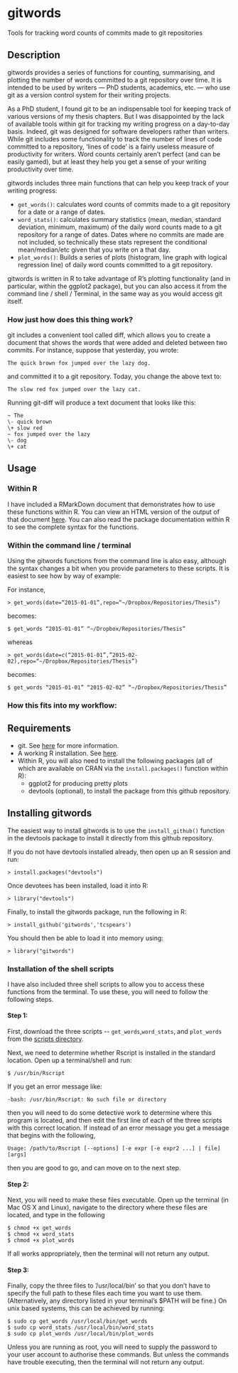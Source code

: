 # gitwords
Tools for tracking word counts of commits made to git repositories

## Description
gitwords provides a series of functions for counting, summarising, and plotting the number of words committed to a git repository over time. It is intended to be used by writers — PhD students, academics, etc. — who use git as a version control system for their writing projects. 

As a PhD student, I found git to be an indispensable tool for keeping track of various versions of my thesis chapters. But I was disappointed by the lack of available tools within git for tracking my writing progress on a day-to-day basis. Indeed, git was designed for software developers rather than writers. While git includes some functionality to track the number of lines of code committed to a repository, ‘lines of code’ is a fairly useless measure of productivity for writers. Word counts certainly aren’t perfect (and can be easily gamed), but at least they help you get a sense of your writing productivity over time.

gitwords includes three main functions that can help you keep track of your writing progress:
* `get_words()`: calculates word counts of commits made to a git repository for a date or a range of dates.
* `word_stats()`: calculates summary statistics (mean, median, standard deviation, minimum, maximum) of the daily word counts made to a git repository for a range of dates. Dates where no commits are made are not included, so technically these stats represent the conditional mean/median/etc given that you write on a that day.
* `plot_words()`: Builds a series of plots (histogram, line graph with logical regression line) of daily word counts committed to a git repository.

gitwords is written in R to take advantage of R’s plotting functionality (and in particular, within the ggplot2 package), but you can also access it from the command line / shell / Terminal, in the same way as you would access git itself. 

### How just how does this thing work?

git includes a convenient tool called diff, which allows you to create a document that shows the words that were added and deleted between two commits. For instance, suppose that yesterday, you wrote:

```
The quick brown fox jumped over the lazy dog.
```
and committed it to a git repository. Today, you change the above text to:
```
The slow red fox jumped over the lazy cat.
``` 
Running git-diff will produce a text document that looks like this:
```
~ The
\- quick brown
\+ slow red
~ fox jumped over the lazy
\- dog
\+ cat 
```

## Usage

### Within R

I have included a RMarkDown document that demonstrates how to use these functions within R. You can view an HTML version of the output of that document [here](http://htmlpreview.github.io/?https://github.com/tcspears/gitwords/blob/master/EXAMPLES.html). You can also read the package documentation within R to see the complete syntax for the functions. 

### Within the command line / terminal

Using the gitwords functions from the command line is also easy, although the syntax changes a bit when you provide parameters to these scripts. It is easiest to see how by way of example:

For instance,
```
> get_words(date=“2015-01-01”,repo=“~/Dropbox/Repositories/Thesis”)
```
becomes:
```
$ get_words “2015-01-01” “~/Dropbox/Repositories/Thesis”
```
whereas
```
> get_words(date=c(“2015-01-01”,”2015-02-02),repo=“~/Dropbox/Repositories/Thesis”)
```
becomes:
```
$ get_words “2015-01-01” “2015-02-02” “~/Dropbox/Repositories/Thesis”
```

### How this fits into my workflow:



## Requirements
* git. See [here](http://git-scm.com/book/en/v2/Getting-Started-Installing-Git) for more information.
* A working R installation. See [here](http://www.r-project.org/). 
* Within R, you will also need to install the following packages (all of which are available on CRAN via the `install.packages()` function within R):
  * ggplot2 for producing pretty plots
  * devtools (optional), to install the package from this github repository.

## Installing gitwords
The easiest way to install gitwords is to use the `install_github()` function in the devtools package to install it directly from this github repository.

If you do not have devtools installed already, then open up an R session and run:
```
> install.packages("devtools")
```
Once devotees has been installed, load it into R:
```
> library("devtools")
```
Finally, to install the gitwords package, run the following in R:
```
> install_github('gitwords','tcspears')
```
You should then be able to load it into memory using:
```
> library("gitwords")
```

### Installation of the shell scripts
I have also included three shell scripts to allow you to access  these functions from the terminal. To use these, you will need to follow the following steps.

#### Step 1:
First, download the three scripts -- `get_words`,`word_stats`, and `plot_words` from the [scripts directory](https://github.com/tcspears/gitwords/tree/master/scripts).

Next, we need to determine whether Rscript is installed in the standard location. Open up a terminal/shell and run:
```
$ /usr/bin/Rscript
```
If you get an error message like:
```
-bash: /usr/bin/Rscript: No such file or directory 
```
then you will need to do some detective work to determine where this program is located, and then edit the first line of each of the three scripts with this correct location. If instead of an error message you get a message that begins with the following, 
```
Usage: /path/to/Rscript [--options] [-e expr [-e expr2 ...] | file] [args]
```
then you are good to go, and can move on to the next step.

#### Step 2:

Next, you will need to make these files executable. Open up the terminal (in Mac OS X and Linux), navigate to the directory where these files are located, and type in the following
```
$ chmod +x get_words
$ chmod +x word_stats
$ chmod +x plot_words
```
If all works appropriately, then the terminal will not return any output.

#### Step 3:

Finally, copy the three files to ’/usr/local/bin’ so that you don’t have to specify the full path to these files each time you want to use them. (Alternatively, any directory listed in your terminal’s $PATH will be fine.) On unix based systems, this can be achieved by running:
```
$ sudo cp get_words /usr/local/bin/get_words
$ sudo cp word_stats /usr/local/bin/word_stats
$ sudo cp plot_words /usr/local/bin/plot_words
```
Unless you are running as root, you will need to supply the password to your user account to authorise these commands. But unless the commands have trouble executing, then the terminal will not return any output.



